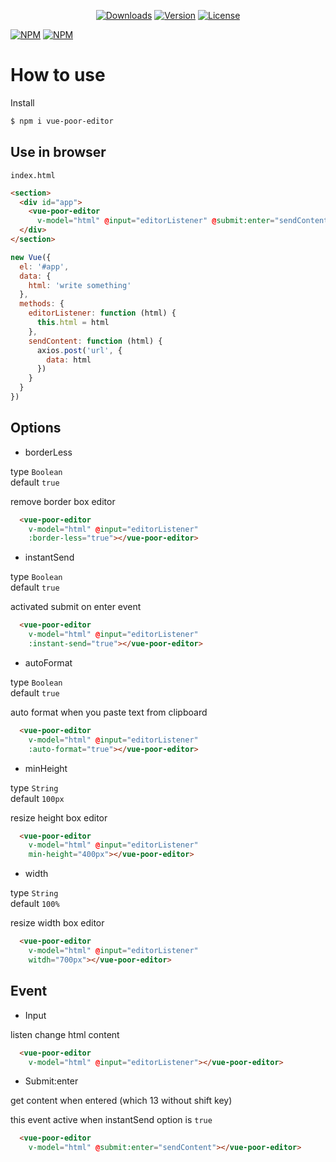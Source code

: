 <p align="center">
  <a href="https://npmcharts.com/compare/vue-poor-editor?minimal=true"><img src="https://img.shields.io/npm/dm/vue-poor-editor.svg" alt="Downloads"></a>
  <a href="https://www.npmjs.com/package/vue-poor-editor"><img src="https://img.shields.io/npm/v/vue-poor-editor.svg" alt="Version"></a>
  <a href="https://www.npmjs.com/package/vue-poor-editor"><img src="https://img.shields.io/npm/l/vue-poor-editor.svg" alt="License"></a>
  <br>
  
</p>

[![NPM](https://nodei.co/npm/vue-poor-editor.png?downloads=true&downloadRank=true&stars=true)](https://nodei.co/npm/vue-quill-editor/)
[![NPM](https://nodei.co/npm-dl/vue-poor-editor.png?months=12)](https://nodei.co/npm/vue-quill-editor/)

# How to use

Install 
```bash
$ npm i vue-poor-editor
```

## Use in browser
`
index.html
`
```html
<section>
  <div id="app">
    <vue-poor-editor 
      v-model="html" @input="editorListener" @submit:enter="sendContent"></vue-poor-editor>
  </div>
</section>
```

```js
new Vue({
  el: '#app',
  data: {
    html: 'write something'
  },
  methods: {
    editorListener: function (html) {
      this.html = html
    },
    sendContent: function (html) {
      axios.post('url', {
        data: html
      })
    }
  }
})
```

## Options

* borderLess

type `Boolean` <br>
default `true`

remove border box editor

```html
  <vue-poor-editor 
    v-model="html" @input="editorListener"
    :border-less="true"></vue-poor-editor>
```

* instantSend

type `Boolean` <br>
default `true`

activated submit on enter event

```html
  <vue-poor-editor 
    v-model="html" @input="editorListener"
    :instant-send="true"></vue-poor-editor>
```

* autoFormat

type `Boolean` <br>
default `true `

auto format when you paste text from clipboard

```html
  <vue-poor-editor 
    v-model="html" @input="editorListener"
    :auto-format="true"></vue-poor-editor>
```

* minHeight

type `String` <br>
default `100px`

resize height box editor

```html
  <vue-poor-editor 
    v-model="html" @input="editorListener"
    min-height="400px"></vue-poor-editor>
```

* width

type `String` <br>
default `100%`

resize width box editor

```html
  <vue-poor-editor 
    v-model="html" @input="editorListener"
    witdh="700px"></vue-poor-editor>
```

## Event

* Input

listen change html content

```html
  <vue-poor-editor 
    v-model="html" @input="editorListener"></vue-poor-editor>
```

* Submit:enter

get content when entered (which 13 without shift key)

this event active when instantSend option is `true`

```html
  <vue-poor-editor 
    v-model="html" @submit:enter="sendContent"></vue-poor-editor>
```